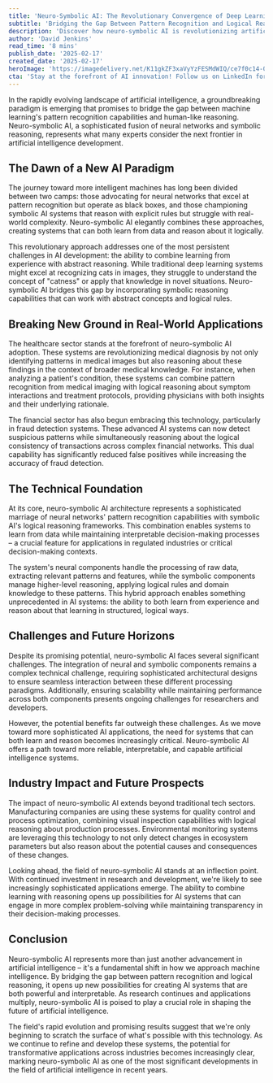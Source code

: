 ```yaml
---
title: 'Neuro-Symbolic AI: The Revolutionary Convergence of Deep Learning and Human-Like Reasoning'
subtitle: 'Bridging the Gap Between Pattern Recognition and Logical Reasoning in AI'
description: 'Discover how neuro-symbolic AI is revolutionizing artificial intelligence by combining deep learning's pattern recognition with human-like reasoning capabilities. This groundbreaking approach is transforming industries from healthcare to finance, offering more intelligent and interpretable AI solutions.'
author: 'David Jenkins'
read_time: '8 mins'
publish_date: '2025-02-17'
created_date: '2025-02-17'
heroImage: 'https://imagedelivery.net/K11gkZF3xaVyYzFESMdWIQ/ce7f0c14-0f3b-4ee1-f48d-b87f44170900/fullhd'
cta: 'Stay at the forefront of AI innovation! Follow us on LinkedIn for daily updates on groundbreaking developments in neuro-symbolic AI and other transformative technologies.'
---
```


In the rapidly evolving landscape of artificial intelligence, a groundbreaking paradigm is emerging that promises to bridge the gap between machine learning's pattern recognition capabilities and human-like reasoning. Neuro-symbolic AI, a sophisticated fusion of neural networks and symbolic reasoning, represents what many experts consider the next frontier in artificial intelligence development.

## The Dawn of a New AI Paradigm

The journey toward more intelligent machines has long been divided between two camps: those advocating for neural networks that excel at pattern recognition but operate as black boxes, and those championing symbolic AI systems that reason with explicit rules but struggle with real-world complexity. Neuro-symbolic AI elegantly combines these approaches, creating systems that can both learn from data and reason about it logically.

This revolutionary approach addresses one of the most persistent challenges in AI development: the ability to combine learning from experience with abstract reasoning. While traditional deep learning systems might excel at recognizing cats in images, they struggle to understand the concept of "catness" or apply that knowledge in novel situations. Neuro-symbolic AI bridges this gap by incorporating symbolic reasoning capabilities that can work with abstract concepts and logical rules.

## Breaking New Ground in Real-World Applications

The healthcare sector stands at the forefront of neuro-symbolic AI adoption. These systems are revolutionizing medical diagnosis by not only identifying patterns in medical images but also reasoning about these findings in the context of broader medical knowledge. For instance, when analyzing a patient's condition, these systems can combine pattern recognition from medical imaging with logical reasoning about symptom interactions and treatment protocols, providing physicians with both insights and their underlying rationale.

The financial sector has also begun embracing this technology, particularly in fraud detection systems. These advanced AI systems can now detect suspicious patterns while simultaneously reasoning about the logical consistency of transactions across complex financial networks. This dual capability has significantly reduced false positives while increasing the accuracy of fraud detection.

## The Technical Foundation

At its core, neuro-symbolic AI architecture represents a sophisticated marriage of neural networks' pattern recognition capabilities with symbolic AI's logical reasoning frameworks. This combination enables systems to learn from data while maintaining interpretable decision-making processes – a crucial feature for applications in regulated industries or critical decision-making contexts.

The system's neural components handle the processing of raw data, extracting relevant patterns and features, while the symbolic components manage higher-level reasoning, applying logical rules and domain knowledge to these patterns. This hybrid approach enables something unprecedented in AI systems: the ability to both learn from experience and reason about that learning in structured, logical ways.

## Challenges and Future Horizons

Despite its promising potential, neuro-symbolic AI faces several significant challenges. The integration of neural and symbolic components remains a complex technical challenge, requiring sophisticated architectural designs to ensure seamless interaction between these different processing paradigms. Additionally, ensuring scalability while maintaining performance across both components presents ongoing challenges for researchers and developers.

However, the potential benefits far outweigh these challenges. As we move toward more sophisticated AI applications, the need for systems that can both learn and reason becomes increasingly critical. Neuro-symbolic AI offers a path toward more reliable, interpretable, and capable artificial intelligence systems.

## Industry Impact and Future Prospects

The impact of neuro-symbolic AI extends beyond traditional tech sectors. Manufacturing companies are using these systems for quality control and process optimization, combining visual inspection capabilities with logical reasoning about production processes. Environmental monitoring systems are leveraging this technology to not only detect changes in ecosystem parameters but also reason about the potential causes and consequences of these changes.

Looking ahead, the field of neuro-symbolic AI stands at an inflection point. With continued investment in research and development, we're likely to see increasingly sophisticated applications emerge. The ability to combine learning with reasoning opens up possibilities for AI systems that can engage in more complex problem-solving while maintaining transparency in their decision-making processes.

## Conclusion

Neuro-symbolic AI represents more than just another advancement in artificial intelligence – it's a fundamental shift in how we approach machine intelligence. By bridging the gap between pattern recognition and logical reasoning, it opens up new possibilities for creating AI systems that are both powerful and interpretable. As research continues and applications multiply, neuro-symbolic AI is poised to play a crucial role in shaping the future of artificial intelligence.

The field's rapid evolution and promising results suggest that we're only beginning to scratch the surface of what's possible with this technology. As we continue to refine and develop these systems, the potential for transformative applications across industries becomes increasingly clear, marking neuro-symbolic AI as one of the most significant developments in the field of artificial intelligence in recent years.